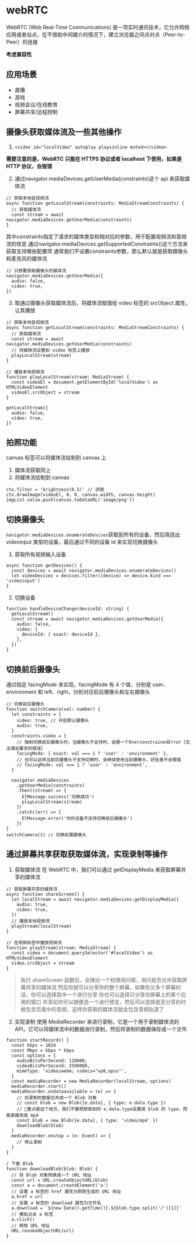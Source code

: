 # webRTC
WebRTC (Web Real-Time Communications) 是一项实时通讯技术，它允许网络应用或者站点，在不借助中间媒介的情况下，建立浏览器之间点对点（Peer-to-Peer）的连接 

**考虑兼容性**
## 应用场景
- 直播
- 游戏
- 视频会议/在线教育
- 屏幕共享/远程控制
## 摄像头获取媒体流及一些其他操作
1. `<video id="localVideo" autoplay playsinline muted></video>`

**需要注意的是，WebRTC 只能在 HTTPS 协议或者 localhost 下使用，如果是 HTTP 协议，会报错**

2. 通过navigator.mediaDevices.getUserMedia(constraints)这个 api 来获取媒体流
```
// 获取本地音视频流
async function getLocalStream(constraints: MediaStreamConstraints) {
  // 获取媒体流
  const stream = await navigator.mediaDevices.getUserMedia(constraints)
}
```
其中constraints指定了请求的媒体类型和相对应的参数，用于配置视频流和音频流的信息
通过navigator.mediaDevices.getSupportedConstraints()这个方法来获取支持哪些配置项
通常我们不设置constraints参数，那么默认就是获取摄像头和麦克风的媒体流
```
// 只想要获取摄像头的媒体流
navigator.mediaDevices.getUserMedia({
  audio: false,
  video: true,
})
```
3. 取通过摄像头获取媒体流后，将媒体流赋值给 video 标签的 srcObject 属性，让其播放
```
// 获取本地音视频流
async function getLocalStream(constraints: MediaStreamConstraints) {
  // 获取媒体流
  const stream = await navigator.mediaDevices.getUserMedia(constraints)
  // 将媒体流设置到 video 标签上播放
  playLocalStream(stream)
}

// 播放本地视频流
function playLocalStream(stream: MediaStream) {
  const videoEl = document.getElementById('localVideo') as HTMLVideoElement
  videoEl.srcObject = stream
}

getLocalStream({
  audio: false,
  video: true,
})
```
## 拍照功能
canvas 标签可以将媒体流绘制到 canvas 上
1. 媒体流获取同上
2. 将媒体流绘制到 canvas
```
ctx.filter = 'brightness(0.5)' // 滤镜
ctx.drawImage(videoEl, 0, 0, canvas.width, canvas.height)
imgList.value.push(canvas.toDataURL('image/png'))
```
## 切换摄像头
`navigator.mediaDevices.enumerateDevices`获取到所有的设备，然后筛选出 videoinput 类型的设备，最后通过不同的设备 id 来实现切换摄像头
1. 获取所有视频输入设备
```
async function getDevices() {
  const devices = await navigator.mediaDevices.enumerateDevices()
  let videoDevices = devices.filter((device) => device.kind === 'videoinput')
}
```
2. 切换设备
```
function handleDeviceChange(deviceId: string) {
  getLocalStream()
  const stream = await navigator.mediaDevices.getUserMedia({
    audio: false,
    video: {
      deviceId: { exact: deviceId },
    },
  })
}
```
##  切换前后摄像头
通过指定 facingMode 来实现，facingMode 有 4 个值，分别是 user、environment 和 left、right，分别对应前后摄像头和左右摄像头
```
// 切换前后摄像头
function switchCamera(val: number) {
  let constraints = {
    video: true, // 开启默认摄像头
    audio: true,
  }
  constraints.video = {
    // 强制切换前后摄像头时，当摄像头不支持时，会报一个OverconstrainedError［无法满足要求的错误］
    facingMode: { exact: val === 1 ? 'user' : 'environment' },
    // 也可以这样当前后摄像头不支持切换时，会继续使用当前摄像头，好处是不会报错
    // facingMode: val === 1 ? 'user' : 'environment',
  }

  navigator.mediaDevices
    .getUserMedia(constraints)
    .then((stream) => {
      ElMessage.success('切换成功')
      playLocalStream(stream)
    })
    .catch((err) => {
      ElMessage.error('你的设备不支持切换前后摄像头')
    })
}
switchCamera(1) // 切换前置摄像头
```
## 通过屏幕共享获取获取媒体流，实现录制等操作
1. 获取媒体流
在 WebRTC 中，我们可以通过 getDisplayMedia 来获取屏幕共享的媒体流
```
// 获取屏幕共享的媒体流
async function shareScreen() {
  let localStream = await navigator.mediaDevices.getDisplayMedia({
    audio: true,
    video: true,
  })
  // 播放本地视频流
  playStream(localStream)
}

// 在视频标签中播放视频流
function playStream(stream: MediaStream) {
  const video = document.querySelector('#localVideo') as HTMLVideoElement
  video.srcObject = stream
}
```
>执行 shareScreen 函数后，会弹出一个权限询问框，询问是否允许获取屏幕共享的媒体流
>然后你就可以分享你的整个屏幕，如果你又多个屏幕的话，你可以选择其中一个进行分享
>你也可以选择只分享你屏幕上的某个应用的窗口
>共享前你可以随便选一个进行预览，然后可以选择是否分享的时候包含页面中的音频，这样你获取的媒体流就会包含音频轨道了
2. 实现录制
使用 MediaRecorder 来进行录制，它是一个用于录制媒体流的 API，它可以将媒体流中的数据进行录制，然后将录制的数据保存成一个文件
```
function startRecord() {
  const kbps = 1024
  const Mbps = kbps * kbps
  const options = {
    audioBitsPerSecond: 128000,
    videoBitsPerSecond: 2500000,
    mimeType: 'video/webm; codecs="vp8,opus"',
  }
  const mediaRecorder = new MediaRecorder(localStream, options)
  mediaRecorder.start()
  mediaRecorder.ondataavailable = (e) => {
    // 将录制的数据合并成一个 Blob 对象
    // const blob = new Blob([e.data], { type: e.data.type })
    // 🌸重点是这个地方，我们不要把获取到的 e.data.type设置成 blob 的 type，而是直接改成 mp4
    const blob = new Blob([e.data], { type: 'video/mp4' })
    downloadBlob(blob)
  }
  mediaRecorder.onstop = (e: Event) => {
    // 停止录制
  }
}

/ 下载 Blob
function downloadBlob(blob: Blob) {
  // 将 Blob 对象转换成一个 URL 地址
  const url = URL.createObjectURL(blob)
  const a = document.createElement('a')
  // 设置 a 标签的 href 属性为刚刚生成的 URL 地址
  a.href = url
  // 设置 a 标签的 download 属性为文件名
  a.download = `${new Date().getTime()}.${blob.type.split('/')[1]}`
  // 模拟点击 a 标签
  a.click()
  // 释放 URL 地址
  URL.revokeObjectURL(url)
}
```
